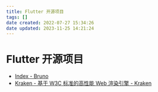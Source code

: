 ```yaml
---
title: Flutter 开源项目
tags: []
date created: 2022-07-27 15:34:26
date updated: 2023-11-25 14:21:24
---
```


# Flutter 开源项目

- [Index - Bruno](https://bruno.ke.com/page/)
- [Kraken - 基于 W3C 标准的高性能 Web 渲染引擎 - Kraken](https://openkraken.com/)


